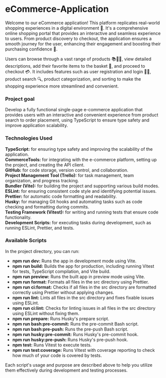 # eCommerce-Application

Welcome to our eCommerce application! This platform replicates real-world shopping experiences in a digital environment 🏪. It's a comprehensive online shopping portal that provides an interactive and seamless experience to users. From product discovery to checkout, the application ensures a smooth journey for the user, enhancing their engagement and boosting their purchasing confidence 🚀.

Users can browse through a vast range of products 📚👗👟, view detailed descriptions, add their favorite items to the basket 🛒, and proceed to checkout 💳. It includes features such as user registration and login 📝🔐, product search 🔍, product categorization, and sorting to make the shopping experience more streamlined and convenient.

### Project goal

Develop a fully functional single-page e-commerce application that provides users with an interactive and convenient experience from product search to order placement, using TypeScript to ensure type safety and improve application scalability.

### Technologies Used

**TypeScript:** for ensuring type safety and improving the scalability of the application.  
**CommerceTools:** for integrating with the e-commerce platform, setting up the project, and creating the API client.  
**GitHub:** for code storage, version control, and collaboration.  
**Project Management Tool (Trello):** for task management, team organization, and progress tracking.  
**Bundler (Vite):** for building the project and supporting various build modes.  
**ESLint:** for ensuring consistent code style and identifying potential issues.  
**Prettier:** for automatic code formatting and readability.  
**Husky:** for managing Git hooks and automating tasks such as code checking and formatting during commits.  
**Testing Framework (Vitest):** for writing and running tests that ensure code functionality.  
**Development Scripts:** for executing tasks during development, such as running ESLint, Prettier, and tests.

### Available Scripts

In the project directory, you can run:

- **npm run dev:** Runs the app in development mode using Vite.
- **npm run build:** Builds the app for production, including running Vitest for tests, TypeScript compilation, and Vite build.
- **npm run preview:** Runs the built app in preview mode using Vite.
- **npm run format:** Formats all files in the src directory using Prettier.
- **npm run ci:format:** Checks if all files in the src directory are formatted correctly using Prettier without applying changes.
- **npm run lint:** Lints all files in the src directory and fixes fixable issues using ESLint.
- **npm run ci:lint:** Checks for linting issues in all files in the src directory using ESLint without fixing them.
- **npm run prepare:** Runs Husky's prepare script.
- **npm run bash:pre-commit:** Runs the pre-commit Bash script.
- **npm run bash:pre-push:** Runs the pre-push Bash script.
- **npm run husky:pre-commit:** Runs Husky's pre-commit hook.
- **npm run husky:pre-push:** Runs Husky's pre-push hook.
- **npm test:** Runs Vitest to execute tests.
- **npm run test:coverage:** Runs Vitest with coverage reporting to check how much of your code is covered by tests.

Each script's usage and purpose are described above to help you utilize them effectively during development and testing processes.
